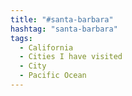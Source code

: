 ```yaml
---
title: "#santa-barbara"
hashtag: "santa-barbara"
tags:
  - California
  - Cities I have visited
  - City
  - Pacific Ocean
---
```


